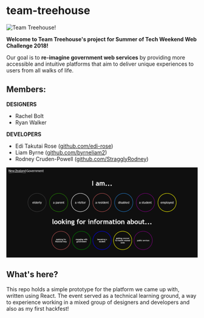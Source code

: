 # team-treehouse

![Team Treehouse!](https://s1.piq.land/2014/12/18/zKTUB0cEk713BjcX5ZMn5TEU_400x400.png)

**Welcome to Team Treehouse's project for Summer of Tech Weekend Web Challenge 2018!**

Our goal is to **re-imagine government web services** by providing more accessible and intuitive platforms that aim to deliver unique experiences to users from all walks of life.

## Members:

**DESIGNERS**
- Rachel Bolt 
- Ryan Walker

**DEVELOPERS**
- Edi Takutai Rose ([github.com/edi-rose](https://www.github.com/edi-rose))
- Liam Byrne ([github.com/byrneliam2](https://www.github.com/byrneliam2))
- Rodney Cruden-Powell ([github.com/StragglyRodney](https://www.github.com/StragglyRodney))

![Screenshot of front end design](media/sshot.png)

## What's here?

This repo holds a simple prototype for the platform we came up with, written using React. The event served as a technical learning ground, a way to experience working in a mixed group of designers and developers and also as my first hackfest!